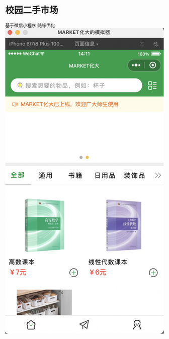 # 校园二手市场
基于微信小程序
随缘优化
![image](https://github.com/Finfrank/Auto-Set/blob/main/py%E5%AE%9E%E8%B7%B5/pics.png)
